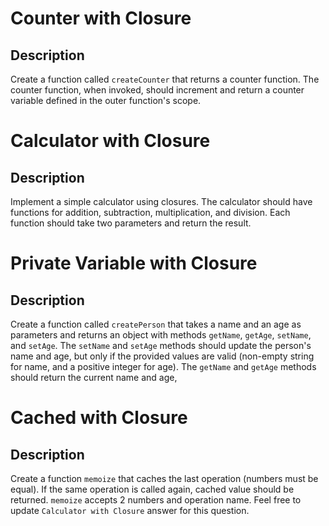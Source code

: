 # Counter with Closure
## Description
Create a function called `createCounter` that returns a counter function. The counter function, when invoked, should increment and return a counter variable defined in the outer function's scope.

# Calculator with Closure
## Description
Implement a simple calculator using closures. The calculator should have functions for addition, subtraction, multiplication, and division. Each function should take two parameters and return the result.

# Private Variable with Closure
## Description
Create a function called `createPerson` that takes a name and an age as parameters and returns an object with methods `getName`, `getAge`, `setName`, and `setAge`. The `setName` and `setAge` methods should update the person's name and age, but only if the provided values are valid (non-empty string for name, and a positive integer for age). The `getName` and `getAge` methods should return the current name and age,

# Cached with Closure
## Description
Create a function `memoize` that caches the last operation (numbers must be equal). If the same operation is called again, cached value should be returned.
`memoize` accepts 2 numbers and operation name. Feel free to update `Calculator with Closure` answer for this question.